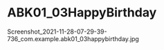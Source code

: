 # ABK01_03HappyBirthday

Screenshot_2021-11-28-07-29-39-736_com.example.abk01_03happybirthday.jpg


